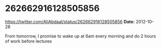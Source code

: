 # 262662916128505856
https://twitter.com/AliAbdaal/status/262662916128505856
**Date:** 2012-10-28

From tomorrow, I promise to wake up at 6am every morning and do 2 hours of work before lectures
